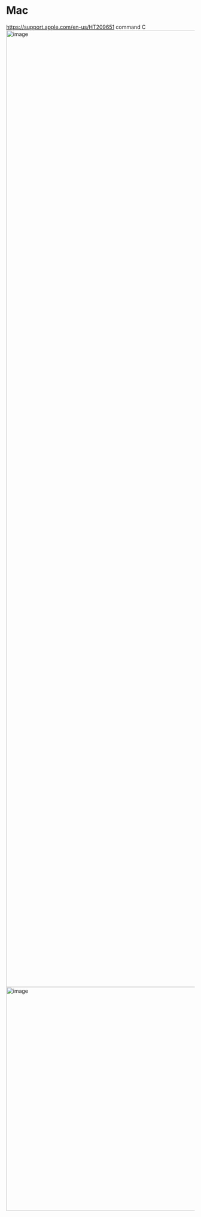 # Mac
https://support.apple.com/en-us/HT209651
command C
<img width="2560" alt="image" src="https://user-images.githubusercontent.com/52165649/200259579-d1782c83-abe9-49ea-90e6-c0b4783b173c.png">
<img width="599" alt="image" src="https://user-images.githubusercontent.com/52165649/200259797-73d6dc28-ea5c-457f-a1aa-fd264b1761c7.png">
